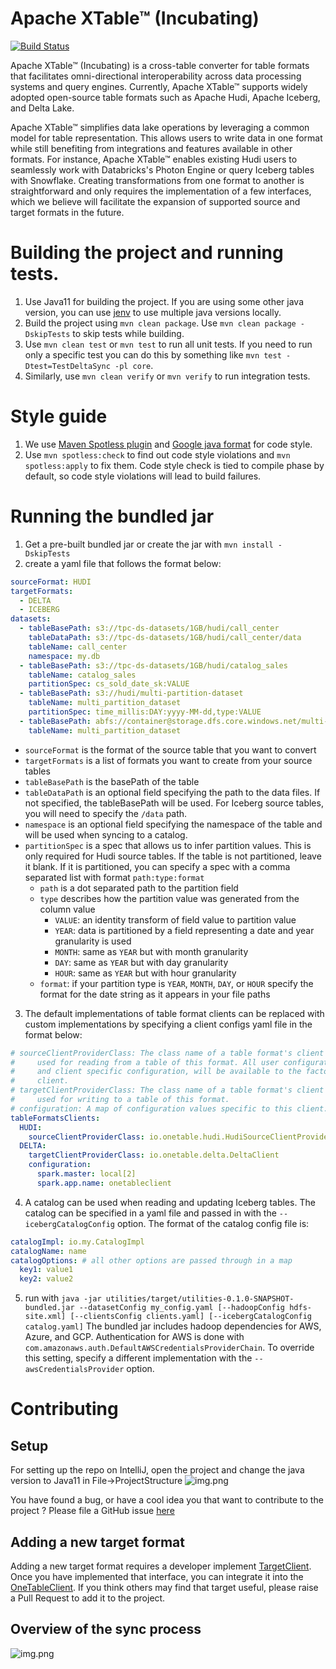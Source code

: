 # Apache XTable™ (Incubating)

[![Build Status](https://dev.azure.com/onetable-io/onetable-io/_apis/build/status%2Fonetable-io.onetable?branchName=main)](https://dev.azure.com/onetable-io/onetable-io/_build/latest?definitionId=1&branchName=main)

Apache XTable™ (Incubating) is a cross-table converter for table formats that facilitates omni-directional interoperability across
data processing systems and query engines. Currently, Apache XTable™ supports widely adopted open-source table formats such as
Apache Hudi, Apache Iceberg, and Delta Lake.

Apache XTable™ simplifies data lake operations by leveraging a common model for table representation. This allows users to write
data in one format while still benefiting from integrations and features available in other formats. For instance,
Apache XTable™ enables existing Hudi users to seamlessly work with Databricks's Photon Engine or query Iceberg tables with
Snowflake. Creating transformations from one format to another is straightforward and only requires the implementation
of a few interfaces, which we believe will facilitate the expansion of supported source and target formats in the
future.

# Building the project and running tests.

1. Use Java11 for building the project. If you are using some other java version, you can
   use [jenv](https://github.com/jenv/jenv) to use multiple java versions locally.
2. Build the project using `mvn clean package`. Use `mvn clean package -DskipTests` to skip tests while building.
3. Use `mvn clean test` or `mvn test` to run all unit tests. If you need to run only a specific test you can do this by
   something like `mvn test -Dtest=TestDeltaSync -pl core`.
4. Similarly, use `mvn clean verify` or `mvn verify` to run integration tests.

# Style guide

1. We use [Maven Spotless plugin](https://github.com/diffplug/spotless/tree/main/plugin-maven) and
   [Google java format](https://github.com/google/google-java-format) for code style.
2. Use `mvn spotless:check` to find out code style violations and `mvn spotless:apply` to fix them. Code style check is
   tied to compile phase by default, so code style violations will lead to build failures.

# Running the bundled jar

1. Get a pre-built bundled jar or create the jar with `mvn install -DskipTests`
2. create a yaml file that follows the format below:

```yaml
sourceFormat: HUDI
targetFormats:
  - DELTA
  - ICEBERG
datasets:
  - tableBasePath: s3://tpc-ds-datasets/1GB/hudi/call_center
    tableDataPath: s3://tpc-ds-datasets/1GB/hudi/call_center/data
    tableName: call_center
    namespace: my.db
  - tableBasePath: s3://tpc-ds-datasets/1GB/hudi/catalog_sales
    tableName: catalog_sales
    partitionSpec: cs_sold_date_sk:VALUE
  - tableBasePath: s3://hudi/multi-partition-dataset
    tableName: multi_partition_dataset
    partitionSpec: time_millis:DAY:yyyy-MM-dd,type:VALUE
  - tableBasePath: abfs://container@storage.dfs.core.windows.net/multi-partition-dataset
    tableName: multi_partition_dataset
```

- `sourceFormat`  is the format of the source table that you want to convert
- `targetFormats` is a list of formats you want to create from your source tables
- `tableBasePath` is the basePath of the table
- `tableDataPath` is an optional field specifying the path to the data files. If not specified, the tableBasePath will
  be used. For Iceberg source tables, you will need to specify the `/data` path.
- `namespace` is an optional field specifying the namespace of the table and will be used when syncing to a catalog.
- `partitionSpec` is a spec that allows us to infer partition values. This is only required for Hudi source tables. If
  the table is not partitioned, leave it blank. If it is partitioned, you can specify a spec with a comma separated list
  with format `path:type:format`
    - `path` is a dot separated path to the partition field
    - `type` describes how the partition value was generated from the column value
        - `VALUE`: an identity transform of field value to partition value
        - `YEAR`: data is partitioned by a field representing a date and year granularity is used
        - `MONTH`: same as `YEAR` but with month granularity
        - `DAY`: same as `YEAR` but with day granularity
        - `HOUR`: same as `YEAR` but with hour granularity
    - `format`: if your partition type is `YEAR`, `MONTH`, `DAY`, or `HOUR` specify the format for the date string as it
      appears in your file paths

3. The default implementations of table format clients can be replaced with custom implementations by specifying a
   client configs yaml file in the format below:

```yaml
# sourceClientProviderClass: The class name of a table format's client factory, where the client is
#     used for reading from a table of this format. All user configurations, including hadoop config
#     and client specific configuration, will be available to the factory for instantiation of the
#     client.
# targetClientProviderClass: The class name of a table format's client factory, where the client is
#     used for writing to a table of this format.
# configuration: A map of configuration values specific to this client.
tableFormatsClients:
  HUDI:
    sourceClientProviderClass: io.onetable.hudi.HudiSourceClientProvider
  DELTA:
    targetClientProviderClass: io.onetable.delta.DeltaClient
    configuration:
      spark.master: local[2]
      spark.app.name: onetableclient
```

4. A catalog can be used when reading and updating Iceberg tables. The catalog can be specified in a yaml file and
   passed in with the `--icebergCatalogConfig` option. The format of the catalog config file is:

```yaml
catalogImpl: io.my.CatalogImpl
catalogName: name
catalogOptions: # all other options are passed through in a map
  key1: value1
  key2: value2
```

5. run
   with `java -jar utilities/target/utilities-0.1.0-SNAPSHOT-bundled.jar --datasetConfig my_config.yaml [--hadoopConfig hdfs-site.xml] [--clientsConfig clients.yaml] [--icebergCatalogConfig catalog.yaml]`
   The bundled jar includes hadoop dependencies for AWS, Azure, and GCP. Authentication for AWS is done with
   `com.amazonaws.auth.DefaultAWSCredentialsProviderChain`. To override this setting, specify a different implementation
   with the `--awsCredentialsProvider` option.

# Contributing

## Setup

For setting up the repo on IntelliJ, open the project and change the java version to Java11 in File->ProjectStructure
![img.png](style/IDE.png)

You have found a bug, or have a cool idea you that want to contribute to the project ? Please file a GitHub
issue [here](https://github.com/onetable-io/onetable/issues)

## Adding a new target format

Adding a new target format requires a developer
implement [TargetClient](./api/src/main/java/io/onetable/spi/sync/TargetClient.java). Once you have implemented that
interface, you can integrate it into the [OneTableClient](./core/src/main/java/io/onetable/client/OneTableClient.java).
If you think others may find that target useful, please raise a Pull Request to add it to the project.

## Overview of the sync process

![img.png](assets/images/sync_flow.jpg)
